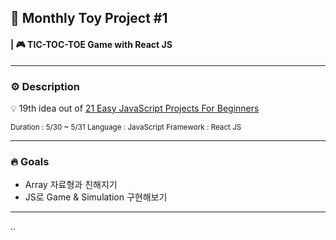 ## 📅 Monthly Toy Project #1 
#### | 🎮 TIC-TOC-TOE Game with React JS
---
### ⚙️ Description
💡 19th idea out of [21 Easy JavaScript Projects For Beginners](https://skillcrush.com/blog/projects-you-can-do-with-javascript/#tictac)

<small>Duration : 5/30 ~ 5/31
Language : JavaScript
Framework : React JS
</small>

---
### 🔥 Goals
- Array 자료형과 친해지기
- JS로 Game & Simulation 구현해보기
---
..
